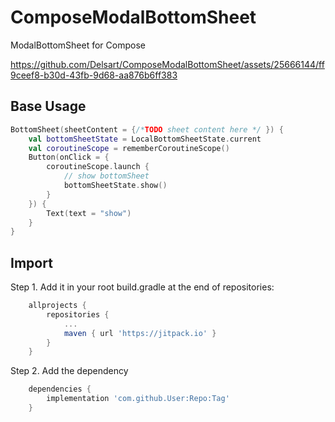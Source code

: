 # ComposeModalBottomSheet

ModalBottomSheet for Compose

https://github.com/Delsart/ComposeModalBottomSheet/assets/25666144/ff9ceef8-b30d-43fb-9d68-aa876b6ff383

## Base Usage

``` kotlin
BottomSheet(sheetContent = {/*TODO sheet content here */ }) {
    val bottomSheetState = LocalBottomSheetState.current
    val coroutineScope = rememberCoroutineScope()
    Button(onClick = {
        coroutineScope.launch {
            // show bottomSheet
            bottomSheetState.show()
        }
    }) {
        Text(text = "show")
    }
}
```

## Import

Step 1. Add it in your root build.gradle at the end of repositories:

``` groovy
	allprojects {
		repositories {
			...
			maven { url 'https://jitpack.io' }
		}
	}
```

Step 2. Add the dependency

``` groovy
	dependencies {
		implementation 'com.github.User:Repo:Tag'
	}
``` 
